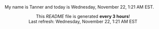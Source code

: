 My name is Tanner and today is Wednesday, November 22, 1:21 AM EST.

<p align="center">This <i>README</i> file is generated <b>every 3 hours</b>!</br>Last refresh: Wednesday, November 22, 1:21 AM EST<br /></p>
